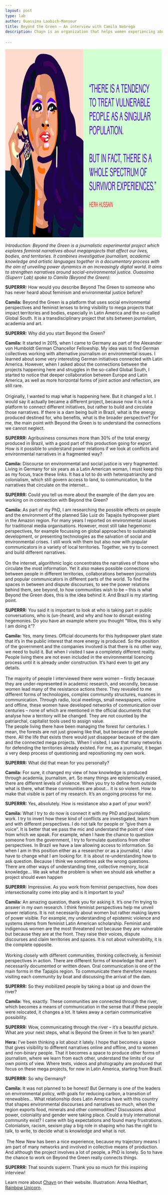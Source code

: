 ```yaml
---
layout: post
type: lab
author: Ouassima Laabich-Mansour
title: Beyond the Green – An interview with Camila Nobrega
description: Chayn is an organization that helps women experiencing abuse find the right information and support to take control of their lives. Over the past seven years, Chayn – which in Urdu چین  means ‘solace' or 'peace of mind' – has reached over 380,000 people.

---
```


<img src="/assets/img/blog/hera_hussain.png" alt="Image with Illustration of Hera" width="500" height="600">
<p><em>Introduction: Beyond the Green is a journalistic experimental project which explores feminist narratives about megaprojects that affect our lives, bodies, and territories. It combines investigative journalism, academic knowledge and artistic languages together in a documentary process with the aim of unveiling power dynamics in an increasingly digital world. It aims to strengthen narratives around social-environmental justice. Ouassima (Superrr Lab) spoke to Camila (Beyond the Green): </em></p>


<p><b>SUPERRR:</b> How would you describe Beyond The Green to someone who has never heard about feminism and environmental justice before? </p>
<p><b>Camila:</b> Beyond the Green is a platform that uses social environmental perspectives and feminist lenses to bring visibility to mega projects that impact territories and bodies, especially in Latin America and the so-called Global South. It is a transdisciplinary project that sits between journalism, academia and art. </p>

<p><b>SUPERRR:</b> Why did you start Beyond the Green? </p>
<p><b>Camila:</b> It started in 2015, when I came to Germany as part of the Alexander von Humboldt German Chancellor Fellowship. My idea was to find German collectives working with alternative journalism on environmental issues. I learned about some very interesting German initiatives connected with Latin America. However, when I asked about the connections between the projects happening here and struggles in the so-called Global South, I started to notice that deeper collaboration between Europe and Latin America, as well as more horizontal forms of joint action and reflection, are still rare. 
<br><br>
Originally, I wanted to map what is happening here. But it changed a lot. I would say it actually became a different project, because now it is not a platform to connect different initiatives, but rather to build and circulate those narratives. If there is a dam being built in Brazil, what is the energy produced destined for, who benefits, what is the broader perspective? For me, the main point with Beyond the Green is to understand the connections we cannot neglect. <p>

<p><b>SUPERRR:</b> Agribusiness consumes more than 30% of the total energy produced in Brazil, with a good part of this production going for export. How is it possible to understand power relations if we look at conflicts and environmental narratives in a fragmented way? </p>

<p><b>Camila:</b> Discourse on environmental and social justice is very fragmented. Living in Germany for six years as a Latin American woman, I must keep this as my focus, trace these links. It has a lot to do with heteropatriarchy and colonialism, which still govern access to land, to communication, to the narratives that circulate on the internet…  
 </p>

<p><b>SUPERRR:</b> Could you tell us more about the example of the dam you are working on in connection with Beyond the Green?</p>

<p><b>Camila:</b> As part of my PhD, I am researching the possible effects on people and the environment of the planned São Luiz do Tapajós hydropower plant in the Amazon region. For many years I reported on environmental issues for traditional media organisations. However, most still take hegemonic perspectives, for example focussing on global approaches to sustainable development, or presenting technologies as the salvation of social and environmental crises. I still work with them but also now with popular communicators in a variety of local territories. Together, we try to connect and build different narratives. 
<br><br>
On the internet, algorithmic logic concentrates the narratives of those who circulate the most information. Yet it also makes possible connections between people in different territories, collaborations between journalists and popular communicators in different parts of the world. To find the spaces in between and dispute discourses, to see the power relations behind them, see beyond, to how communities wish to be – this is what Beyond the Green does, this is the idea behind it. And Brazil is my starting point. 
</p>

<p><b>SUPERRR:</b> You said it is important to look at who is taking part in public conversations, who is (un-)heard, and why and how to disrupt existing hegemonies. Do you have an example where you thought “Wow, this is why I am doing it”?</p>

<p><b>Camila:</b> Yes, many times. Official documents for this hydropower plant state that it’s in the public interest that more energy is produced. So the position of the government and the companies involved is that there is no other way, we need to build it. But when I visited I saw a completely different reality. People living there are not even included in the environmental licencing process until it is already under construction. It’s hard even to get any details. 
<br><br>
The majority of people I interviewed there were women – firstly because they are under-represented in academic research, and secondly, because women lead many of the resistance actions there. They revealed to me different forms of technologies, complex community structures, nuances in communication. Through radio, local meetings, small newspapers, online and offline, these women have developed networks of communication over centuries – none of which are mentioned in the official documents that analyse how a territory will be changed. They are not counted by the patriarchal, capitalist tools used to assign value. 
<br>
The people living there have been managing the forest for centuries. I mean, the forests are not just growing like that, but because of the people there. All the life that exists there would just disappear because of the dam and the connected mega projects. When I visited, I saw that many networks for defending the territories already existed. For me, as a journalist, it began a very deep process of questioning and repositioning my own work. 
</p>

<p><b>SUPERRR:</b> What did that mean for you personally? </p>

<p><b>Camila:</b> For sure, it changed my view of how knowledge is produced through academia, journalism, art. So many things are epistemically erased, there are different levels of violence. When you try to define from outside what is there, what these communities are about… it is so violent. How to make that visible is part of my research. It’s an ongoing process for me. 
</p>  
<p><b>SUPERRR:</b> Yes, absolutely. How is resistance also a part of your work?</p>

<p><b>Camila:</b> What I try to do now is connect it with my PhD and journalistic work. I try to invert how these kind of conflicts are investigated, learn from and with different perspectives. I do not talk for people or “give them a voice”. It is better that we pass the mic and understand the point of view from which we speak. For example, when I have the chance to question someone from the government, I try to formulate questions from other perspectives. In Brazil we have a law allowing access to information. So when I am in this position either as a researcher or as a journalist, I also have to change what I am looking for. It is about re-understanding how to ask question. Because I think we sometimes ask the wrong questions. There are other ways of understanding time, collective memory, local knowledge... We ask what the problem is when we should ask whether a project should even happen

</p>

<p><b>SUPERRR:</b> Impressive. As you work from feminist perspectives, how does intersectionality come into play and is it important to you? </p>
<p><b>Camila:</b> An amazing question, thank you for asking it. It’s one I’m trying to answer in my own research. I think feminist perspectives help me unveil power relations. It is not necessarily about women but rather making layers of power visible. For example, my understanding of epistemic violence and systems stems from feminist Latin American scholarship. Feminist and indigenous women are the most threatened not because they are vulnerable but because they are at the front. They raise their voices, dispute discourses and claim territories and spaces. It is not about vulnerability, it is the complete opposite. <br><br>
Working closely with different communities, thinking collectively, is feminist perspectives in action. There are different forms of knowledge that aren’t necessarily documented or written down. Oral communication is one of the main forms in the Tapajós region. To communicate there therefore means visiting each community by boat and discussing the arrival of the dam.  
</p>

<p><b>SUPERRR:</b> So they mobilized people by taking a boat up and down the river? </p>

<p><b>Camila:</b> Yes, exactly. These communities are connected through the river, which becomes a means of communication in the sense that if these people were relocated, it changes a lot. It takes away a certain communicative possibility. 
</p>

<p><b>SUPERRR:</b> Wow, communicating through the river – it’s a beautiful picture. What are your next steps, what is Beyond the Green in five to ten years?</p>

<p><b>Hera:</b> I’ve been thinking a lot about it lately. I hope that becomes a space that gives visibility to different narratives online and offline, and to women and non-binary people. That it becomes a space to produce other forms of journalism, where we learn from each other, understand the limits of our own points of view. Where texts, videos and photography are produced that focus on these mega projects, for now in Latin America, starting from Brazil. 
 </p>

<p><b>SUPERRR:</b> So why Germany?</p>

<p><b>Camila:</b> It was not planned to be honest! But Germany is one of the leaders on environmental policy, with goals for reducing carbon, a transition of renewables… What relationship does Latin America have with this country that shapes environmental discourses and narratives so much, when the region exports food, minerals and other commodities? Discussions about power, coloniality and gender were taking place. Could a truly international community exist? I came with big expectations and found many frustrations. Colonialism, racism, sexism play a big role in shaping who has the right to talk, to write, to decide what is knowledge and what is not.  <br><br> The New New has been a nice experience, because my trajectory means I am part of many networks and involved in collective means of production. And although the project involves a lot of people, a PhD is lonely. So to have the chance to work on Beyond the Green really connects things.  
</p>

<p><b>SUPERRR:</b> That sounds superrr. Thank you so much for this inspiring interview!</p>

<p>Learn more about <a href="https://chayn.co/">Chayn</a> on their website.
  Illustration: Anna Niedhart, <a href="https://rainbow-unicorn.com/">Rainbow Unicorn</a>.</p>

